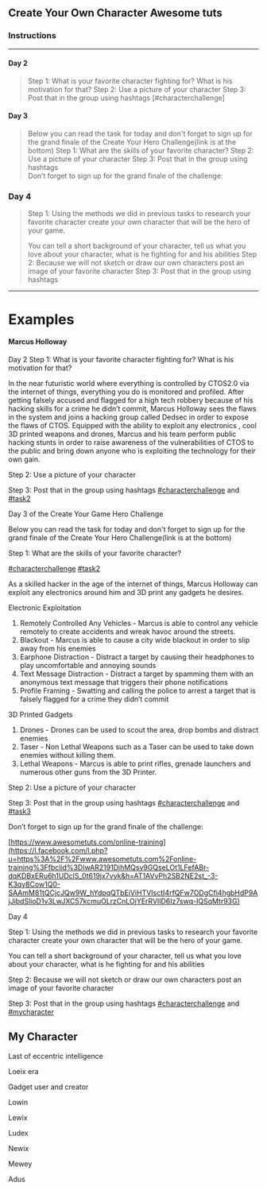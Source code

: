 ## Create Your Own Character Awesome tuts

### Instructions
-----
#### Day 2

> Step 1: What is your favorite character fighting for? What is his motivation for that? 
> Step 2: Use a picture of your character 
> Step 3:
> Post that in the group using hashtags  [#characterchallenge]


#### Day 3

> Below you can read the task for today and don't forget to sign up for the grand finale of the Create Your Hero Challenge(link is at the bottom) 
> Step 1: What are the skills of your favorite character?
> Step 2: Use a picture of your character
> Step 3: Post that in the group using hashtags  
> Don’t forget to sign up for the grand finale of the challenge:

### Day 4

> Step 1: Using the methods we did in previous tasks to research your
> favorite character create your own character that will be the hero of
> your game.
> 
> You can tell a short background of your character, tell us what you
> love about your character, what is he fighting for and his abilities
> Step 2: Because we will not sketch or draw our own characters post an image of your favorite character
> Step 3: Post that in the group using hashtags




______________________________________
# Examples
#### Marcus Holloway

Day 2
Step 1:
What is your favorite character fighting for? What is his motivation for that?

In the near futuristic world where everything is controlled by CTOS2.0 via the internet of things, everything you do is monitored and profiled. After getting falsely accused and flagged for a high tech robbery because of his hacking skills for a crime he didn’t commit, Marcus Holloway sees the flaws in the system and joins a hacking group called Dedsec in order to expose the flaws of CTOS. Equipped with the ability to exploit any electronics , cool 3D printed weapons and drones, Marcus and his team perform public hacking stunts in order to raise awareness of the vulnerabilities of CTOS to the public and bring down anyone who is exploiting the technology for their own gain.

Step 2: Use a picture of your character

Step 3: Post that in the group using hashtags  [#characterchallenge](https://www.facebook.com/hashtag/characterchallenge?source=feed_text)  and  [#task2](https://www.facebook.com/hashtag/task2?source=feed_text)

Day 3 of the Create Your Game Hero Challenge

Below you can read the task for today and don't forget to sign up for the grand finale of the Create Your Hero Challenge(link is at the bottom)

Step 1: What are the skills of your favorite character?

[#characterchallenge](https://www.facebook.com/hashtag/characterchallenge?source=feed_text)  [#task2](https://www.facebook.com/hashtag/task2?source=feed_text)

As a skilled hacker in the age of the internet of things, Marcus Holloway can exploit any electronics around him and 3D print any gadgets he desires.

Electronic Exploitation

1.  Remotely Controlled Any Vehicles - Marcus is able to control any vehicle remotely to create accidents and wreak havoc around the streets.
2.  Blackout - Marcus is able to cause a city wide blackout in order to slip away from his enemies
3.  Earphone Distraction - Distract a target by causing their headphones to play uncomfortable and annoying sounds
4.  Text Message Distraction - Distract a target by spamming them with an anonymous text message that triggers their phone notifications
5.  Profile Framing - Swatting and calling the police to arrest a target that is falsely flagged for a crime they didn’t commit

3D Printed Gadgets

1.  Drones - Drones can be used to scout the area, drop bombs and distract enemies
2.  Taser - Non Lethal Weapons such as a Taser can be used to take down enemies without killing them.
3.  Lethal Weapons - Marcus is able to print rifles, grenade launchers and numerous other guns from the 3D Printer.

Step 2: Use a picture of your character

Step 3: Post that in the group using hashtags  [#characterchallenge](https://www.facebook.com/hashtag/characterchallenge?source=feed_text)  and  [#task3](https://www.facebook.com/hashtag/task3?source=feed_text)

Don’t forget to sign up for the grand finale of the challenge:

[https://www.awesometuts.com/online-training](https://l.facebook.com/l.php?u=https%3A%2F%2Fwww.awesometuts.com%2Fonline-training%3Ffbclid%3DIwAR2191DihMQsy9GQseLOt1LFefABr-dqKDBxERu6h1UDclS_0t619jx7vyk&h=AT1AVvPh2SB2NE2st_-3-K3qy8Cow1Q0-SAAmM81tQCjcJQw9W_hYdpqQTbEiViHTVIsctI4rfQFw7ODgCfi4hgbHdP9AjJibdSlioD1v3LwJXC57kcmuOLrzCnLOjYErRVlID6Iz7swq-IQSqMtr93G)

Day 4

Step 1: Using the methods we did in previous tasks to research your favorite character create your own character that will be the hero of your game.

You can tell a short background of your character, tell us what you love about your character, what is he fighting for and his abilities

Step 2: Because we will not sketch or draw our own characters post an image of your favorite character

Step 3: Post that in the group using hashtags  [#characterchallenge](https://www.facebook.com/hashtag/characterchallenge?source=feed_text)  and  [#mycharacter](https://www.facebook.com/hashtag/mycharacter?source=feed_text)

## My Character

Last of eccentric intelligence

Loeix era

Gadget user and creator

Lowin

Lewix

Ludex

Newix

Mewey

Adus
<!--stackedit_data:
eyJoaXN0b3J5IjpbLTEwNTYwMjM0NDhdfQ==
-->